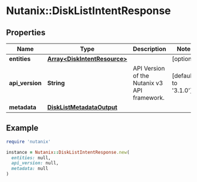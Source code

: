 # Nutanix::DiskListIntentResponse

## Properties

| Name | Type | Description | Notes |
| ---- | ---- | ----------- | ----- |
| **entities** | [**Array&lt;DiskIntentResource&gt;**](DiskIntentResource.md) |  | [optional] |
| **api_version** | **String** | API Version of the Nutanix v3 API framework. | [default to &#39;3.1.0&#39;] |
| **metadata** | [**DiskListMetadataOutput**](DiskListMetadataOutput.md) |  |  |

## Example

```ruby
require 'nutanix'

instance = Nutanix::DiskListIntentResponse.new(
  entities: null,
  api_version: null,
  metadata: null
)
```

